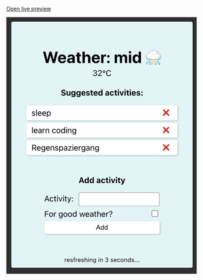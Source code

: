 [Open live preview](https://acitivies-for-this-weather.netlify.app/)

![preview](/Recap/weather-activities/public/app-preview.jpg
)
